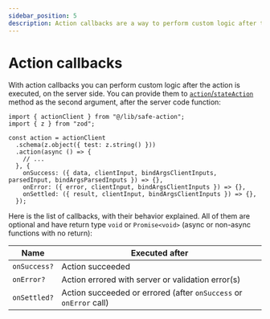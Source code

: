 ```yaml
---
sidebar_position: 5
description: Action callbacks are a way to perform custom logic after the action is executed, on the server.
---
```


# Action callbacks

With action callbacks you can perform custom logic after the action is executed, on the server side. You can provide them to [`action`/`stateAction`](/docs/safe-action-client/instance-methods#action--stateaction) method as the second argument, after the server code function:

```tsx
import { actionClient } from "@/lib/safe-action";
import { z } from "zod";

const action = actionClient
  .schema(z.object({ test: z.string() }))
  .action(async () => {
    // ...
  }, {
    onSuccess: ({ data, clientInput, bindArgsClientInputs, parsedInput, bindArgsParsedInputs }) => {},
    onError: ({ error, clientInput, bindArgsClientInputs }) => {},
    onSettled: ({ result, clientInput, bindArgsClientInputs }) => {},
  });
```

Here is the list of callbacks, with their behavior explained. All of them are optional and have return type `void` or `Promise<void>` (async or non-async functions with no return):

| Name         | Executed after                  |
| ------------ | -----------------------------------------------------------------------  |
| `onSuccess?` | Action succeeded
| `onError?`   | Action errored with server or validation error(s)
| `onSettled?` | Action succeeded or errored (after `onSuccess` or `onError` call) |